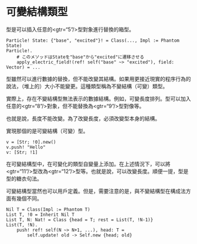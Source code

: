 # 可變結構類型

型是可以插入任意的<gtr=“5”/>型對象進行替換的箱型。


```erg
Particle! State: {"base", "excited"}! = Class(..., Impl := Phantom State)
Particle!.
    # このメソッドはStateを"base"から"excited"に遷移させる
    apply_electric_field!(ref! self("base" ~> "excited"), field: Vector) = ...
```

型雖然可以進行數據的替換，但不能改變其結構。如果用更接近現實的程序行為的說法，（堆上的）大小不能變更。這種類型稱為不變結構（可變）類型。

實際上，存在不變結構型無法表示的數據結構。例如，可變長度排列。型可以加入任意的<gtr=“8”/>對象，但不能替換為<gtr=“9”/>型對像等。

也就是說，長度不能改變。為了改變長度，必須改變型本身的結構。

實現那個的是可變結構（可變）型。


```erg
v = [Str; !0].new()
v.push! "Hello"
v: [Str; !1]
```

在可變結構型中，在可變化的類型自變量上添加。在上述情況下，可以將<gtr=“11”/>型改為<gtr=“12”/>型等。也就是說，可以改變長度。順便一提，型是型的糖衣句法。

可變結構型當然也可以用戶定義。但是，需要注意的是，與不變結構型在構成法方面有幾個不同。


```erg
Nil T = Class(Impl := Phantom T)
List T, !0 = Inherit Nil T
List T, N: Nat! = Class {head = T; rest = List(T, !N-1)}
List(T, !N).
    push! ref! self(N ~> N+1, ...), head: T =
        self.update! old -> Self.new {head; old}
```